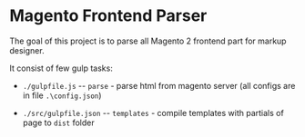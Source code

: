 # Magento Frontend Parser

The goal of this project is to parse all Magento 2 frontend part for markup designer.

It consist of few gulp tasks:

- `./gulpfile.js`
-- `parse` - parse html from magento server (all configs are in file `.\config.json`)

- `./src/gulpfile.json`
-- `templates` - compile templates with partials of page to `dist` folder